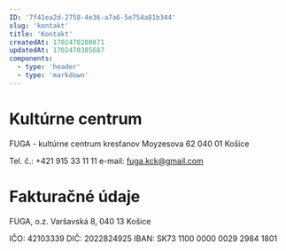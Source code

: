 ```yaml
---
ID: '7f41ea2d-2758-4e36-a7a6-5e754a81b344'
slug: 'kontakt'
title: 'Kontakt'
createdAt: 1702470200871
updatedAt: 1702470385687
components:
  - type: 'header'
  - type: 'markdown'
---
```


# Kultúrne centrum

FUGA - kultúrne centrum kresťanov
Moyzesova 62
040 01 Košice

Tel. č.: +421 915 33 11 11
e-mail: fuga.kck@gmail.com

# Fakturačné údaje

FUGA, o.z.
Varšavská 8, 040 13 Košice

IČO: 42103339
DIČ: 2022824925
IBAN: SK73 1100 0000 0029 2984 1801
